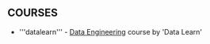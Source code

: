 ## COURSES

- '''datalearn''' - [Data Engineering](https://github.com/Data-Learn/data-engineering) course by 'Data Learn'
